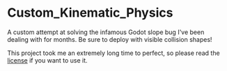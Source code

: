 # Custom_Kinematic_Physics
A custom attempt at solving the infamous Godot slope bug I've been dealing with for months. Be sure to deploy with visible collision shapes!

This project took me an extremely long time to perfect, so please read the [license](/license.md) if you want to use it.
